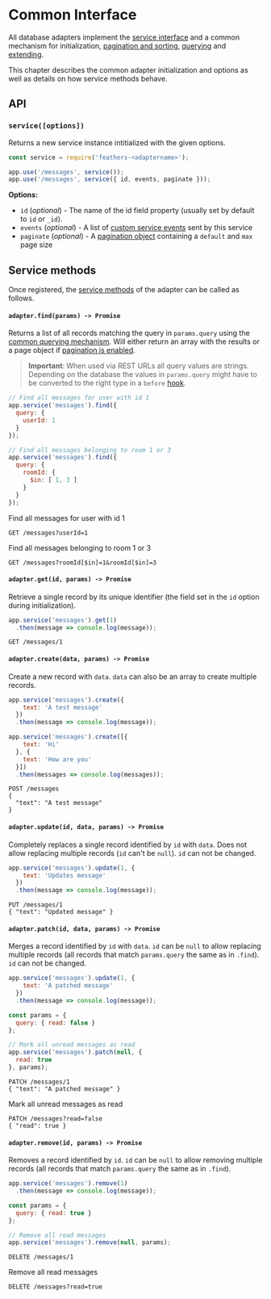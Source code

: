 # Common Interface

All database adapters implement the [service interface](../services/readme.md) and a common mechanism for initialization, [pagination and sorting](./pagination.md), [querying](./querying.md) and [extending](./extending.md).

This chapter describes the common adapter initialization and options as well as details on how service methods behave.

## API

### `service([options])`

Returns a new service instance intitialized with the given options.

```js
const service = require('feathers-<adaptername>');

app.use('/messages', service());
app.use('/messages', service({ id, events, paginate }));
```

__Options:__

- `id` (*optional*) - The name of the id field property (usually set by default to `id` or `_id`).
- `events` (*optional*) - A list of [custom service events](../real-time/events.md#custom-events) sent by this service
- `paginate` (*optional*) - A [pagination object](./pagination.md) containing a `default` and `max` page size


## Service methods

Once registered, the [service methods](../services/readme.md) of the adapter can be called as follows.

#### `adapter.find(params) -> Promise`

Returns a list of all records matching the query in `params.query` using the [common querying mechanism](./querying.md). Will either return an array with the results or a page object if [pagination is enabled](./pagination.md).

> **Important**: When used via REST URLs all query values are strings. Depending on the database the values in `params.query` might have to be converted to the right type in a `before` [hook](../hooks/readme.md).

```js
// Find all messages for user with id 1
app.service('messages').find({
  query: {
    userId: 1
  }
});

// Find all messages belonging to room 1 or 3
app.service('messages').find({
  query: {
    roomId: {
      $in: [ 1, 3 ]
    }
  }
});
```

Find all messages for user with id 1

```
GET /messages?userId=1
```

Find all messages belonging to room 1 or 3

```
GET /messages?roomId[$in]=1&roomId[$in]=3
```

#### `adapter.get(id, params) -> Promise`

Retrieve a single record by its unique identifier (the field set in the `id` option during initialization).

```js
app.service('messages').get(1)
  .then(message => console.log(message));
```

```
GET /messages/1
```

#### `adapter.create(data, params) -> Promise`

Create a new record with `data`. `data` can also be an array to create multiple records.

```js
app.service('messages').create({
    text: 'A test message'
  })
  .then(message => console.log(message));

app.service('messages').create([{
    text: 'Hi'
  }, {
    text: 'How are you'
  }])
  .then(messages => console.log(messages));
```

```
POST /messages
{
  "text": "A test message"
}
```

#### `adapter.update(id, data, params) -> Promise`

Completely replaces a single record identified by `id` with `data`. Does not allow replacing multiple records (`id` can't be `null`). `id` can not be changed.

```js
app.service('messages').update(1, {
    text: 'Updates message'
  })
  .then(message => console.log(message));
```

```
PUT /messages/1
{ "text": "Updated message" }
```

#### `adapter.patch(id, data, params) -> Promise`

Merges a record identified by `id` with `data`. `id` can be `null` to allow replacing multiple records (all records that match `params.query` the same as in `.find`). `id` can not be changed.

```js
app.service('messages').update(1, {
    text: 'A patched message'
  })
  .then(message => console.log(message));

const params = {
  query: { read: false }
};

// Mark all unread messages as read
app.service('messages').patch(null, {
  read: true
}, params);
```

```
PATCH /messages/1
{ "text": "A patched message" }
```

Mark all unread messages as read

```
PATCH /messages?read=false
{ "read": true }
```

#### `adapter.remove(id, params) -> Promise`

Removes a record identified by `id`. `id` can be `null` to allow removing multiple records (all records that match `params.query` the same as in `.find`).

```js
app.service('messages').remove(1)
  .then(message => console.log(message));

const params = {
  query: { read: true }
};

// Remove all read messages
app.service('messages').remove(null, params);
```

```
DELETE /messages/1
```

Remove all read messages

```
DELETE /messages?read=true
```
